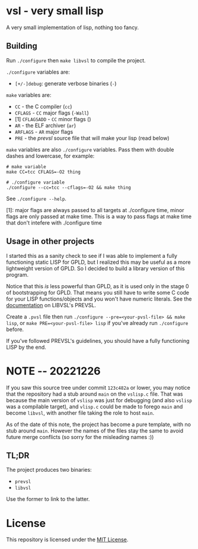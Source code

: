 # vsl - very small lisp

A very small implementation of lisp, nothing too fancy.

## Building

Run `./configure` then `make libvsl` to compile the project.

`./configure` variables are:
- `[+/-]debug`: generate verbose binaries (`-`)

`make` variables are:

- `CC` - the C compiler (`cc`)
- `CFLAGS` - `CC` major flags (`-Wall`)
- [1] `CFLAGSADD` - `CC` minor flags ()
- `AR` - the ELF archiver (`ar`)
- `ARFLAGS` - `AR` major flags
- `PRE` - the *prevsl* source file that will make your lisp (read below)

`make` variables are also `./configure` variables. Pass them with double dashes
and lowercase, for example:

```shell
# make variable
make CC=tcc CFLAGS=-O2 thing

# ./configure variable
./configure --cc=tcc --cflags=-O2 && make thing
```

See `./configure --help`.

[1]: major flags are always passed to all targets at ./configure time, minor
     flags are only passed at make time. This is a way to pass flags at make
     time that don't intefere with ./configure time

## Usage in other projects

I started this as a sanity check to see if I was able to implement a fully
functioning static LISP for GPLD, but I realized this may be useful as a more
lightweight version of GPLD. So I decided to build a library version of this
program.

Notice that this *is* less powerful than GPLD, as it is used only in
the stage 0 of bootstrapping for GPLD. That means you still have to write some C
code for your LISP functions/objects and you won't have numeric literals. See
the [documentation](./LIBVSL.md) on LIBVSL's PREVSL.

Create a `.pvsl` file then run `./configure --pre=<your-pvsl-file> && make
lisp`, or `make PRE=<your-pvsl-file> lisp` if you've already run `./configure`
before.

If you've followed PREVSL's guidelines, you should have a fully
functioning LISP by the end.

# NOTE -- 20221226

If you saw this source tree under commit `123c482a` or lower, you may notice
that the repository had a stub around `main` on the `vslisp.c` file. That was
because the main version of `vslisp` was just for debugging (and also `vslisp`
was a compilable target), and `vlisp.c` could be made to forego `main` and
become `libvsl`, with another file taking the role to host `main`.

As of the date of this note, the project has become a pure template, with no
stub around `main`. However the names of the files stay the same to avoid
future merge conflicts (so sorry for the misleading names :))

## TL;DR

The project produces two binaries:

- `prevsl`
- `libvsl`

Use the former to link to the latter.

# License

This repository is licensed under the [MIT License](https://opensource.org/licenses/MIT).
